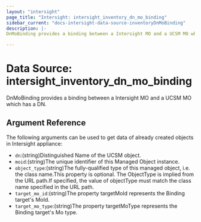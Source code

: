 ```yaml
---
layout: "intersight"
page_title: "Intersight: intersight_inventory_dn_mo_binding"
sidebar_current: "docs-intersight-data-source-inventoryDnMoBinding"
description: |-
DnMoBinding provides a binding between a Intersight MO and a UCSM MO which has a DN.

---
```


# Data Source: intersight_inventory_dn_mo_binding
DnMoBinding provides a binding between a Intersight MO and a UCSM MO which has a DN.

## Argument Reference
The following arguments can be used to get data of already created objects in Intersight appliance:
* `dn`:(string)Distinguished Name of the UCSM object.
* `moid`:(string)The unique identifier of this Managed Object instance.
* `object_type`:(string)The fully-qualified type of this managed object, i.e. the class name.This property is optional. The ObjectType is implied from the URL path.If specified, the value of objectType must match the class name specified in the URL path.
* `target_mo_id`:(string)The property targetMoId represents the Binding target's MoId.
* `target_mo_type`:(string)The property targetMoType represents the Binding target's Mo type.
